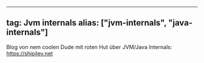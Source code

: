 
---
tag: Jvm internals
alias: ["jvm-internals", "java-internals"]
---

Blog von nem coolen Dude mit roten Hut über JVM/Java Internals: https://shipilev.net

